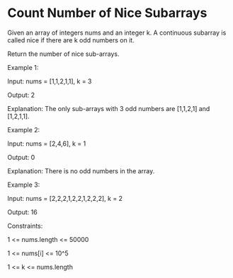 # Count Number of Nice Subarrays

Given an array of integers nums and an integer k. A continuous subarray is called nice if there are k odd numbers on it.

Return the number of nice sub-arrays.

 

Example 1:

Input: nums = [1,1,2,1,1], k = 3

Output: 2


Explanation: The only sub-arrays with 3 odd numbers are [1,1,2,1] and [1,2,1,1].

Example 2:

Input: nums = [2,4,6], k = 1

Output: 0

Explanation: There is no odd numbers in the array.

Example 3:

Input: nums = [2,2,2,1,2,2,1,2,2,2], k = 2

Output: 16
 

Constraints:

1 <= nums.length <= 50000

1 <= nums[i] <= 10^5

1 <= k <= nums.length
